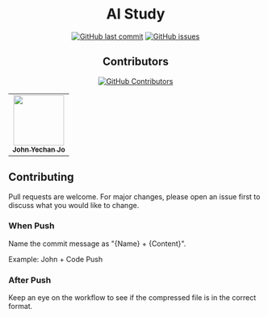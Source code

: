 <div align="center">
<h1>AI Study</h1>
  
[![GitHub last commit](https://img.shields.io/github/last-commit/JohnYechanJo/Medical-AI-Study)](https://github.com/JohnYechanJo/Medical-AI-Study/commits/main)
[![GitHub issues](https://img.shields.io/github/issues/JohnYechanJo/Medical-AI-Study)](https://github.com/JohnYechanJo/Medical-AI-Study/issues)
<br>
## Contributors

[![GitHub Contributors](https://img.shields.io/github/contributors-anon/JohnYechanJo/Medical-AI-Study)](https://github.com/JohnYechanJo/Medical-AI-Study/graphs/contributors)

<table>
  <tr>
    <td align="center"><a href="https://github.com/JohnYechanJo"><img src="https://avatars.githubusercontent.com/u/131790222?v=4" width="100px;" alt=""/><br /><sub><b>John Yechan Jo</b></sub></a><br /></td>
    </tr>
</table>


</div>

## Contributing

Pull requests are welcome. For major changes, please open an issue first to discuss what you would like to change.

### When Push

Name the commit message as "{Name} + {Content}".

Example: John + Code Push

### After Push

Keep an eye on the workflow to see if the compressed file is in the correct format.

